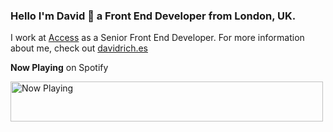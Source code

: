 ### Hello I'm David 👋 a Front End Developer from London, UK.
I work at [Access](https://www.weareaccess.co.uk/) as a Senior Front End Developer. For more information about me, check out [davidrich.es](https://davidrich.es)

<p><strong>Now Playing</strong> on Spotify</p>
<a href="https://now-playing-ochre.vercel.app/now-playing?open">
    <img src="https://now-playing-ochre.vercel.app/now-playing" width="500" height="64" alt="Now Playing">
</a>
